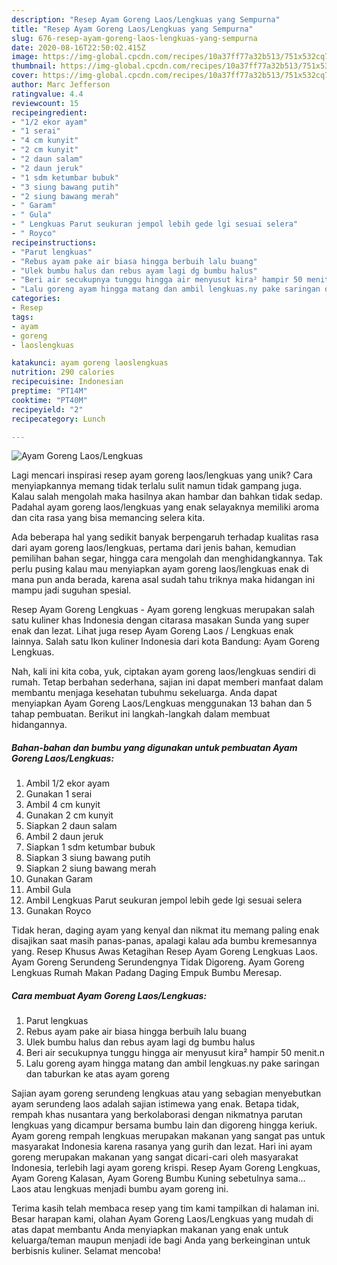 ```yaml
---
description: "Resep Ayam Goreng Laos/Lengkuas yang Sempurna"
title: "Resep Ayam Goreng Laos/Lengkuas yang Sempurna"
slug: 676-resep-ayam-goreng-laos-lengkuas-yang-sempurna
date: 2020-08-16T22:50:02.415Z
image: https://img-global.cpcdn.com/recipes/10a37ff77a32b513/751x532cq70/ayam-goreng-laoslengkuas-foto-resep-utama.jpg
thumbnail: https://img-global.cpcdn.com/recipes/10a37ff77a32b513/751x532cq70/ayam-goreng-laoslengkuas-foto-resep-utama.jpg
cover: https://img-global.cpcdn.com/recipes/10a37ff77a32b513/751x532cq70/ayam-goreng-laoslengkuas-foto-resep-utama.jpg
author: Marc Jefferson
ratingvalue: 4.4
reviewcount: 15
recipeingredient:
- "1/2 ekor ayam"
- "1 serai"
- "4 cm kunyit"
- "2 cm kunyit"
- "2 daun salam"
- "2 daun jeruk"
- "1 sdm ketumbar bubuk"
- "3 siung bawang putih"
- "2 siung bawang merah"
- " Garam"
- " Gula"
- " Lengkuas Parut seukuran jempol lebih gede lgi sesuai selera"
- " Royco"
recipeinstructions:
- "Parut lengkuas"
- "Rebus ayam pake air biasa hingga berbuih lalu buang"
- "Ulek bumbu halus dan rebus ayam lagi dg bumbu halus"
- "Beri air secukupnya tunggu hingga air menyusut kira² hampir 50 menit.n"
- "Lalu goreng ayam hingga matang dan ambil lengkuas.ny pake saringan dan taburkan ke atas ayam goreng"
categories:
- Resep
tags:
- ayam
- goreng
- laoslengkuas

katakunci: ayam goreng laoslengkuas 
nutrition: 290 calories
recipecuisine: Indonesian
preptime: "PT14M"
cooktime: "PT40M"
recipeyield: "2"
recipecategory: Lunch

---
```



![Ayam Goreng Laos/Lengkuas](https://img-global.cpcdn.com/recipes/10a37ff77a32b513/751x532cq70/ayam-goreng-laoslengkuas-foto-resep-utama.jpg)

Lagi mencari inspirasi resep ayam goreng laos/lengkuas yang unik? Cara menyiapkannya memang tidak terlalu sulit namun tidak gampang juga. Kalau salah mengolah maka hasilnya akan hambar dan bahkan tidak sedap. Padahal ayam goreng laos/lengkuas yang enak selayaknya memiliki aroma dan cita rasa yang bisa memancing selera kita.

Ada beberapa hal yang sedikit banyak berpengaruh terhadap kualitas rasa dari ayam goreng laos/lengkuas, pertama dari jenis bahan, kemudian pemilihan bahan segar, hingga cara mengolah dan menghidangkannya. Tak perlu pusing kalau mau menyiapkan ayam goreng laos/lengkuas enak di mana pun anda berada, karena asal sudah tahu triknya maka hidangan ini mampu jadi suguhan spesial.

Resep Ayam Goreng Lengkuas - Ayam goreng lengkuas merupakan salah satu kuliner khas Indonesia dengan citarasa masakan Sunda yang super enak dan lezat. Lihat juga resep Ayam Goreng Laos / Lengkuas enak lainnya. Salah satu Ikon kuliner Indonesia dari kota Bandung: Ayam Goreng Lengkuas.


Nah, kali ini kita coba, yuk, ciptakan ayam goreng laos/lengkuas sendiri di rumah. Tetap berbahan sederhana, sajian ini dapat memberi manfaat dalam membantu menjaga kesehatan tubuhmu sekeluarga. Anda dapat menyiapkan Ayam Goreng Laos/Lengkuas menggunakan 13 bahan dan 5 tahap pembuatan. Berikut ini langkah-langkah dalam membuat hidangannya.

<!--inarticleads1-->

##### Bahan-bahan dan bumbu yang digunakan untuk pembuatan Ayam Goreng Laos/Lengkuas:

1. Ambil 1/2 ekor ayam
1. Gunakan 1 serai
1. Ambil 4 cm kunyit
1. Gunakan 2 cm kunyit
1. Siapkan 2 daun salam
1. Ambil 2 daun jeruk
1. Siapkan 1 sdm ketumbar bubuk
1. Siapkan 3 siung bawang putih
1. Siapkan 2 siung bawang merah
1. Gunakan  Garam
1. Ambil  Gula
1. Ambil  Lengkuas Parut seukuran jempol lebih gede lgi sesuai selera
1. Gunakan  Royco


Tidak heran, daging ayam yang kenyal dan nikmat itu memang paling enak disajikan saat masih panas-panas, apalagi kalau ada bumbu kremesannya yang. Resep Khusus Awas Ketagihan Resep Ayam Goreng Lengkuas Laos. Ayam Goreng Serundeng Serundengnya Tidak Digoreng. Ayam Goreng Lengkuas Rumah Makan Padang Daging Empuk Bumbu Meresap. 

<!--inarticleads2-->

##### Cara membuat Ayam Goreng Laos/Lengkuas:

1. Parut lengkuas
1. Rebus ayam pake air biasa hingga berbuih lalu buang
1. Ulek bumbu halus dan rebus ayam lagi dg bumbu halus
1. Beri air secukupnya tunggu hingga air menyusut kira² hampir 50 menit.n
1. Lalu goreng ayam hingga matang dan ambil lengkuas.ny pake saringan dan taburkan ke atas ayam goreng


Sajian ayam goreng serundeng lengkuas atau yang sebagian menyebutkan ayam serundeng laos adalah sajian istimewa yang enak. Betapa tidak, rempah khas nusantara yang berkolaborasi dengan nikmatnya parutan lengkuas yang dicampur bersama bumbu lain dan digoreng hingga keriuk. Ayam goreng rempah lengkuas merupakan makanan yang sangat pas untuk masyarakat Indonesia karena rasanya yang gurih dan lezat. Hari ini ayam goreng merupakan makanan yang sangat dicari-cari oleh masyarakat Indonesia, terlebih lagi ayam goreng krispi. Resep Ayam Goreng Lengkuas, Ayam Goreng Kalasan, Ayam Goreng Bumbu Kuning sebetulnya sama… Laos atau lengkuas menjadi bumbu ayam goreng ini. 

Terima kasih telah membaca resep yang tim kami tampilkan di halaman ini. Besar harapan kami, olahan Ayam Goreng Laos/Lengkuas yang mudah di atas dapat membantu Anda menyiapkan makanan yang enak untuk keluarga/teman maupun menjadi ide bagi Anda yang berkeinginan untuk berbisnis kuliner. Selamat mencoba!
